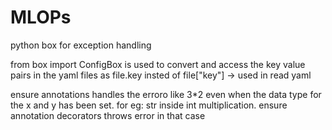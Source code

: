# MLOPs


python box for exception handling

from box import ConfigBox 
is used to convert and access the key value pairs in the yaml files as file.key insted of file["key"] -> used in read yaml

ensure annotations handles the erroro like 3*2 even when the data type for the x and y has been set. for eg: str inside int multiplication. 
ensure annotation decorators throws error in that case

